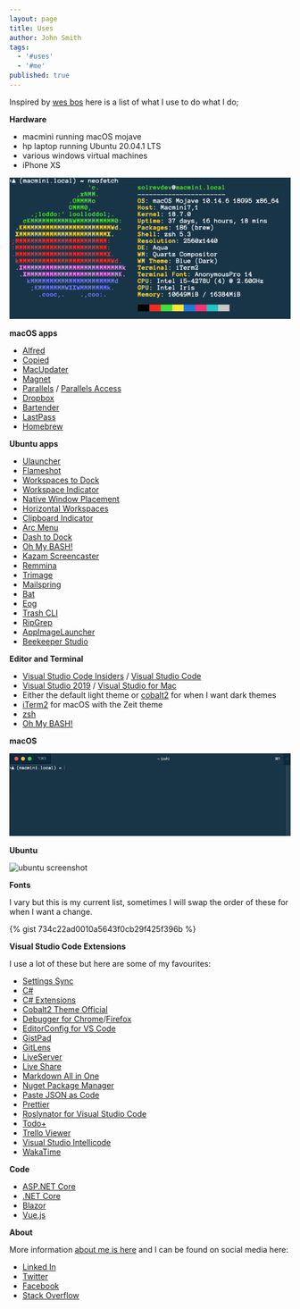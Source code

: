 ```yaml
---
layout: page
title: Uses
author: John Smith
tags:
  - '#uses'
  - '#me'
published: true
---
```

Inspired by [wes bos](https://wesbos.com/uses/) here is a list of what I use to do what I do;

**Hardware**

* macmini running macOS mojave
* hp laptop running Ubuntu 20.04.1 LTS
* various windows virtual machines
* iPhone XS

![neofetch screenshot](/media/2020-01-21_11_15_15_macos.png "neofetch screenshot")

**macOS apps**

* [Alfred](https://www.alfredapp.com/)
* [Copied](https://copiedapp.com/)
* [MacUpdater](https://www.corecode.io/macupdater/)
* [Magnet](https://magnet.crowdcafe.com/)
* [Parallels](https://www.parallels.com/) / [Parallels Access](https://www.parallels.com/products/access/)
* [Dropbox](https://www.dropbox.com/desktop)
* [Bartender](https://www.macbartender.com/)
* [LastPass](http://lastpass.com/)
* [Homebrew](https://brew.sh/)

**Ubuntu apps**

* [Ulauncher](https://ulauncher.io/)
* [Flameshot](https://flameshot.js.org/#/)
* [Workspaces to Dock](https://extensions.gnome.org/extension/427/workspaces-to-dock/)
* [Workspace Indicator](https://extensions.gnome.org/extension/21/workspace-indicator/)
* [Native Window Placement](https://extensions.gnome.org/extension/18/native-window-placement/)
* [Horizontal Workspaces](https://extensions.gnome.org/extension/2141/horizontal-workspaces/)
* [Clipboard Indicator](https://extensions.gnome.org/extension/779/clipboard-indicator/)
* [Arc Menu](https://extensions.gnome.org/extension/1228/arc-menu/)
* [Dash to Dock](https://extensions.gnome.org/extension/307/dash-to-dock/)
* [Oh My BASH!](https://ohmybash.github.io/)
* [Kazam Screencaster](https://launchpad.net/kazam)
* [Remmina](https://remmina.org/)
* [Trimage](https://trimage.org/)
* [Mailspring](https://getmailspring.com/)
* [Bat](https://github.com/sharkdp/bat)
* [Eog](https://howtoinstall.co/en/ubuntu/xenial/eog)
* [Trash CLI](https://github.com/sindresorhus/guides/blob/285270f06e117c7e0a6b6e51eca6e488d9d7c44d/how-not-to-rm-yourself.md#how-not-to-rm-yourself)
* [RipGrep](https://github.com/BurntSushi/ripgrep)
* [AppImageLauncher](https://github.com/TheAssassin/AppImageLauncher)
* [Beekeeper Studio](https://www.beekeeperstudio.io/)

**Editor and Terminal**

* [Visual Studio Code Insiders](https://code.visualstudio.com/insiders/) / [Visual Studio Code](https://code.visualstudio.com)
* [Visual Studio 2019](https://visualstudio.microsoft.com) / [Visual Studio for Mac](https:https://ohmybash.github.io///visualstudio.microsoft.com/vs/mac/)
* Either the default light theme or [cobalt2](https://github.com/wesbos/cobalt2-vscode) for when I want dark themes
* [iTerm2](https://iterm2.com) for macOS with the Zeit theme
* [zsh](https://ohmyz.sh)
* [Oh My BASH!](https://ohmybash.github.io/)

**macOS**

![macos screenshot](/media/2020-01-21_11_10_40_zeit_terminal.png "macos screeshot")

**Ubuntu**

![ubuntu screenshot](https://i.imgur.com/HROQVXm.png "ubuntu screenshot")

**Fonts**

I vary but this is my current list, sometimes I will swap the order of these for when I want a change.

{% gist 734c22ad0010a5643f0cb29f425f396b %}

**Visual Studio Code Extensions**

I use a lot of these but here are some of my favourites:

* [Settings Sync](https://marketplace.visualstudio.com/items?itemName=Shan.code-settings-sync)
* [C#](https://marketplace.visualstudio.com/items?itemName=ms-vscode.csharp)
* [C# Extensions](https://marketplace.visualstudio.com/items?itemName=jchannon.csharpextensions)
* [Cobalt2 Theme Official](https://marketplace.visualstudio.com/items?itemName=wesbos.theme-cobalt2)
* [Debugger for Chrome](https://marketplace.visualstudio.com/items?itemName=msjsdiag.debugger-for-chrome)/[Firefox](https://marketplace.visualstudio.com/items?itemName=firefox-devtools.vscode-firefox-debug)
* [EditorConfig for VS Code](https://marketplace.visualstudio.com/items?itemName=EditorConfig.EditorConfig)
* [GistPad](https://marketplace.visualstudio.com/items?itemName=vsls-contrib.gistfs)
* [GitLens](https://marketplace.visualstudio.com/items?itemName=eamodio.gitlens)
* [LiveServer](https://marketplace.visualstudio.com/items?itemName=ritwickdey.LiveServer)
* [Live Share](https://marketplace.visualstudio.com/items?itemName=MS-vsliveshare.vsliveshare)
* [Markdown All in One](https://marketplace.visualstudio.com/items?itemName=yzhang.markdown-all-in-one)
* [Nuget Package Manager](https://marketplace.visualstudio.com/items?itemName=jmrog.vscode-nuget-package-manager)
* [Paste JSON as Code](https://marketplace.visualstudio.com/items?itemName=quicktype.quicktype)
* [Prettier](https://marketplace.visualstudio.com/items?itemName=esbenp.prettier-vscode)
* [Roslynator for Visual Studio Code](https://marketplace.visualstudio.com/items?itemName=josefpihrt-vscode.roslynator)
* [Todo+](https://marketplace.visualstudio.com/items?itemName=fabiospampinato.vscode-todo-plus)
* [Trello Viewer](https://marketplace.visualstudio.com/items?itemName=Ho-Wan.vscode-trello-viewer)
* [Visual Studio Intellicode](https://marketplace.visualstudio.com/items?itemName=VisualStudioExptTeam.vscodeintellicode)
* [WakaTime](https://marketplace.visualstudio.com/items?itemName=WakaTime.vscode-wakatime)

**Code**

* [ASP.NET Core](https://docs.microsoft.com/en-us/aspnet/core/?view=aspnetcore-3.1)
* [.NET Core](https://dotnet.microsoft.com)
* [Blazor](https://dotnet.microsoft.com/apps/aspnet/web-apps/blazor)
* [Vue.js](https://vuejs.org)

**About**

More information [about me is here](https://solrevdev.com/about) and I can be found on social media here:

* [Linked In](https://www.linkedin.com/in/solrevdev)
* [Twitter](https://twitter.com/solrevdev)
* [Facebook](https://www.facebook.com/solrevdevtechradar/)
* [Stack Overflow](https://stackoverflow.com/users/2041/solrevdev)
